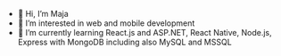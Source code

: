 - 👋 Hi, I’m Maja
- 👀 I’m interested in web and mobile development
- 🌱 I’m currently learning React.js and ASP.NET, React Native, Node.js, Express with MongoDB including also MySQL and MSSQL

<!---
jomasarajevo/jomasarajevo is a ✨ special ✨ repository because its `README.md` (this file) appears on your GitHub profile.
You can click the Preview link to take a look at your changes.
--->
